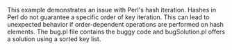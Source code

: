 This example demonstrates an issue with Perl's hash iteration.  Hashes in Perl do not guarantee a specific order of key iteration. This can lead to unexpected behavior if order-dependent operations are performed on hash elements. The bug.pl file contains the buggy code and bugSolution.pl offers a solution using a sorted key list.